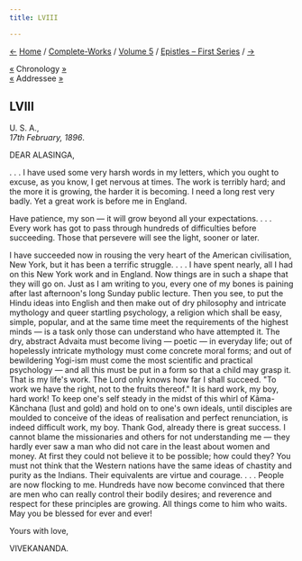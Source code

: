 ```yaml
---
title: LVIII

---
```

<div>

[←](057_blessed_and_beloved.htm) [Home](../../../index.htm) /
[Complete-Works](../../complete_works.htm) / [Volume
5](../volume_5_contents.htm) / [Epistles – First
Series](epistles_first_series_contents.htm) / [→](059_alasinga.htm)

  

[«](057_blessed_and_beloved.htm) Chronology
[»](../../volume_9/letters_fifth_series/086_miss_thursby.htm)  
[«](../../volume_8/epistles_fourth_series/069_alasinga.htm) Addressee
[»](059_alasinga.htm)

## LVIII

U. S. A.,  
*17th February, 1896*.

DEAR ALASINGA,

. . . I have used some very harsh words in my letters, which you ought
to excuse, as you know, I get nervous at times. The work is terribly
hard; and the more it is growing, the harder it is becoming. I need a
long rest very badly. Yet a great work is before me in England.

Have patience, my son — it will grow beyond all your expectations. . . .
Every work has got to pass through hundreds of difficulties before
succeeding. Those that persevere will see the light, sooner or later.

I have succeeded now in rousing the very heart of the American
civilisation, New York, but it has been a terrific struggle. . . . I
have spent nearly, all I had on this New York work and in England. Now
things are in such a shape that they will go on. Just as I am writing to
you, every one of my bones is paining after last afternoon's long Sunday
public lecture. Then you see, to put the Hindu ideas into English and
then make out of dry philosophy and intricate mythology and queer
startling psychology, a religion which shall be easy, simple, popular,
and at the same time meet the requirements of the highest minds — is a
task only those can understand who have attempted it. The dry, abstract
Advaita must become living — poetic — in everyday life; out of
hopelessly intricate mythology must come concrete moral forms; and out
of bewildering Yogi-ism must come the most scientific and practical
psychology — and all this must be put in a form so that a child may
grasp it. That is my life's work. The Lord only knows how far I shall
succeed. "To work we have the right, not to the fruits thereof." It is
hard work, my boy, hard work! To keep one's self steady in the midst of
this whirl of Kâma-Kânchana (lust and gold) and hold on to one's own
ideals, until disciples are moulded to conceive of the ideas of
realisation and perfect renunciation, is indeed difficult work, my boy.
Thank God, already there is great success. I cannot blame the
missionaries and others for not understanding me — they hardly ever saw
a man who did not care in the least about women and money. At first they
could not believe it to be possible; how could they? You must not think
that the Western nations have the same ideas of chastity and purity as
the Indians. Their equivalents are virtue and courage. . . . People are
now flocking to me. Hundreds have now become convinced that there are
men who can really control their bodily desires; and reverence and
respect for these principles are growing. All things come to him who
waits. May you be blessed for ever and ever!

Yours with love,

VIVEKANANDA.

</div>
